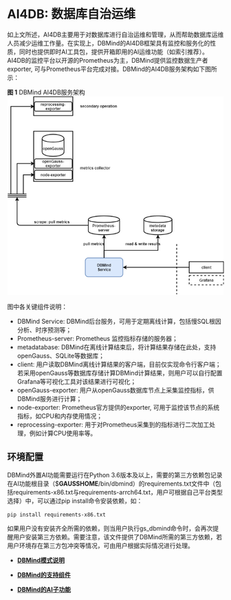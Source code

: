 # AI4DB: 数据库自治运维<a name="ZH-CN_TOPIC_0000001243723307"></a>

如上文所述，AI4DB主要用于对数据库进行自治运维和管理，从而帮助数据库运维人员减少运维工作量。在实现上，DBMind的AI4DB框架具有监控和服务化的性质，同时也提供即时AI工具包，提供开箱即用的AI运维功能（如索引推荐）。AI4DB的监控平台以开源的Prometheus为主，DBMind提供监控数据生产者exporter, 可与Prometheus平台完成对接。DBMind的AI4DB服务架构如下图所示：

**图 1**  DBMind AI4DB服务架构<a name="fig1555795823612"></a>  
![](figures/DBMind-AI4DB-Service-Architecture.png "DBMind-AI4DB服务架构")

图中各关键组件说明：

-   DBMind Service: DBMind后台服务，可用于定期离线计算，包括慢SQL根因分析、时序预测等；
-   Prometheus-server: Prometheus 监控指标存储的服务器；
-   metadatabase: DBMind在离线计算结束后，将计算结果存储在此处，支持openGauss、SQLite等数据库；
-   client: 用户读取DBMind离线计算结果的客户端，目前仅实现命令行客户端；若采用openGauss等数据库存储计算DBMind计算结果，则用户可以自行配置Grafana等可视化工具对该结果进行可视化；
-   openGauss-exporter: 用户从openGauss数据库节点上采集监控指标，供DBMind服务进行计算；
-   node-exporter: Prometheus官方提供的exporter, 可用于监控该节点的系统指标，如CPU和内存使用情况；
-   reprocessing-exporter: 用于对Prometheus采集到的指标进行二次加工处理，例如计算CPU使用率等。

## 环境配置<a name="section14906112131913"></a>

DBMind外置AI功能需要运行在Python 3.6版本及以上，需要的第三方依赖包记录在AI功能根目录（$**GAUSSHOME**/bin/dbmind）的requirements.txt文件中（包括requirements-x86.txt与requirements-arrch64.txt，用户可根据自己平台类型选择）中，可以通过pip install命令安装依赖，如：

```
pip install requirements-x86.txt
```

如果用户没有安装齐全所需的依赖，则当用户执行gs\_dbmind命令时，会再次提醒用户安装第三方依赖。需要注意，该文件提供了DBMind所需的第三方依赖，若用户环境存在第三方包冲突等情况，可由用户根据实际情况进行处理。

-   **[DBMind模式说明](DBMind模式说明.md)**  

-   **[DBMind的支持组件](DBMind的支持组件.md)**  

-   **[DBMind的AI子功能](DBMind的AI子功能.md)**  


